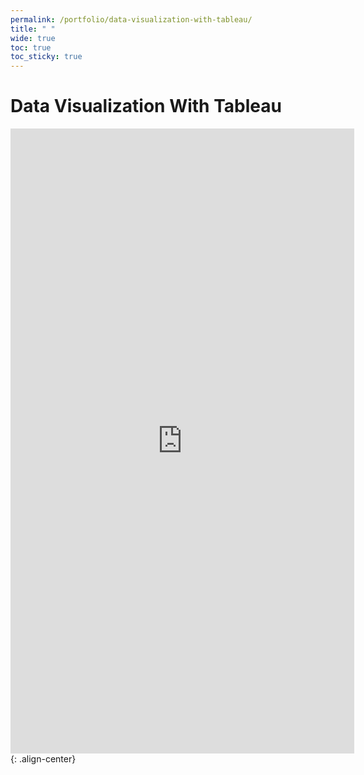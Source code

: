 ```yaml
---
permalink: /portfolio/data-visualization-with-tableau/
title: " "
wide: true
toc: true
toc_sticky: true
---
```

# Data Visualization With Tableau

<iframe seamless frameborder="0" src="https://public.tableau.com/views/RevenueReport_16347372621890/Dashboard1?:embed=yes&:display_count=yes&:showVizHome=no" width = '550' height = '1000' scrolling='yes' ></iframe>{: .align-center}

